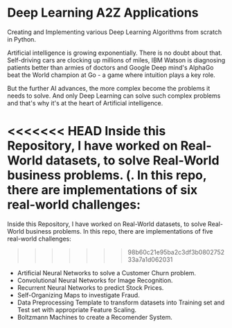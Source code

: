 # Deep Learning A2Z Applications
 Creating and Implementing various Deep Learning Algorithms from scratch in Python.  



 Artificial intelligence is growing exponentially. There is no doubt about that. Self-driving cars are clocking up millions of miles, IBM Watson is diagnosing patients better than armies of doctors and Google Deep mind's AlphaGo beat the World champion at Go - a game where intuition plays a key role.  

 But the further AI advances, the more complex become the problems it needs to solve. And only Deep Learning can solve such complex problems and that's why it's at the heart of Artificial intelligence.  



<<<<<<< HEAD
 Inside this Repository, I have worked on Real-World datasets, to solve Real-World business problems. (. In this repo, there are implementations of six real-world challenges:  
=======
 Inside this Repository, I have worked on Real-World datasets, to solve Real-World business problems. In this repo, there are implementations of five real-world challenges:  
>>>>>>> 98b60c21e95ba2c3df3b080275233a7a1d062031



 - Artificial Neural Networks to solve a Customer Churn problem.  
 - Convolutional Neural Networks for Image Recognition.  
 - Recurrent Neural Networks to predict Stock Prices.  
 - Self-Organizing Maps to investigate Fraud.  
 - Data Preprocessing Template to transform datasets into Training set and Test set with appropriate Feature Scaling.  
 - Boltzmann Machines to create a Recomender System.  
